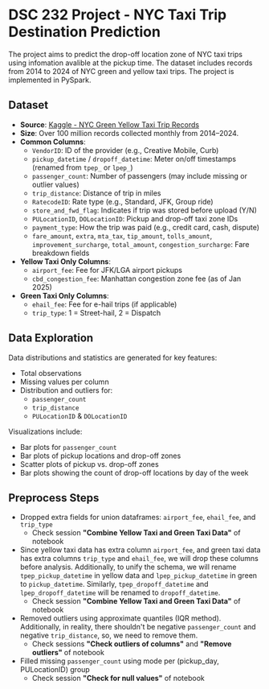 # DSC 232 Project - NYC Taxi Trip Destination Prediction

The project aims to predict the drop-off location zone of NYC taxi trips using infomation avalible at the pickup time. The dataset includes records from 2014 to 2024 of NYC green and yellow taxi trips. The project is implemented in PySpark.

## Dataset

- **Source**: [Kaggle - NYC Green Yellow Taxi Trip Records](https://www.kaggle.com/datasets/madalagopichand/nyc-green-yellow-taxi-trip-records)
- **Size**: Over 100 million records collected monthly from 2014–2024.
- **Common Columns**:
  - `VendorID`: ID of the provider (e.g., Creative Mobile, Curb)
  - `pickup_datetime` / `dropoff_datetime`: Meter on/off timestamps (renamed from `tpep_` or `lpep_`)
  - `passenger_count`: Number of passengers (may include missing or outlier values)
  - `trip_distance`: Distance of trip in miles
  - `RatecodeID`: Rate type (e.g., Standard, JFK, Group ride)
  - `store_and_fwd_flag`: Indicates if trip was stored before upload (Y/N)
  - `PULocationID`, `DOLocationID`: Pickup and drop-off taxi zone IDs
  - `payment_type`: How the trip was paid (e.g., credit card, cash, dispute)
  - `fare_amount`, `extra`, `mta_tax`, `tip_amount`, `tolls_amount`, `improvement_surcharge`, `total_amount`, `congestion_surcharge`: Fare breakdown fields
- **Yellow Taxi Only Columns**:
  - `airport_fee`: Fee for JFK/LGA airport pickups
  - `cbd_congestion_fee`: Manhattan congestion zone fee (as of Jan 2025)
- **Green Taxi Only Columns**:
  - `ehail_fee`: Fee for e-hail trips (if applicable)
  - `trip_type`: 1 = Street-hail, 2 = Dispatch

## Data Exploration

Data distributions and statistics are generated for key features:
- Total observations
- Missing values per column
- Distribution and outliers for:
  - `passenger_count`
  - `trip_distance`
  - `PULocationID` & `DOLocationID`

Visualizations include:
- Bar plots for `passenger_count`
- Bar plots of pickup locations and drop-off zones
- Scatter plots of pickup vs. drop-off zones
- Bar plots showing the count of drop-off locations by day of the week

## Preprocess Steps

- Dropped extra fields for union dataframes: `airport_fee`, `ehail_fee`, and `trip_type`
  - Check session **"Combine Yellow Taxi and Green Taxi Data"** of notebook
- Since yellow taxi data has extra column `airport_fee`, and green taxi data has extra columns `trip_type` and `ehail_fee`, we will drop these columns before analysis. Additionally, to unify the schema, we will rename `tpep_pickup_datetime` in yellow data and `lpep_pickup_datetime` in green to `pickup_datetime`. Similarly, `tpep_dropoff_datetime` and `lpep_dropoff_datetime` will be renamed to `dropoff_datetime`.
  - Check session **"Combine Yellow Taxi and Green Taxi Data"** of notebook
- Removed outliers using approximate quantiles (IQR method). Additionally, in reality, there shouldn't be negative `passenger_count` and negative `trip_distance`, so, we need to remove them.
    - Check sessions **"Check outliers of columns"** and **"Remove outliers"** of notebook
- Filled missing `passenger_count` using mode per (pickup_day, PULocationID) group
    - Check session **"Check for null values"** of notebook